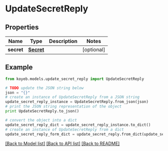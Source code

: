 # UpdateSecretReply


## Properties
Name | Type | Description | Notes
------------ | ------------- | ------------- | -------------
**secret** | [**Secret**](Secret.md) |  | [optional] 

## Example

```python
from koyeb.models.update_secret_reply import UpdateSecretReply

# TODO update the JSON string below
json = "{}"
# create an instance of UpdateSecretReply from a JSON string
update_secret_reply_instance = UpdateSecretReply.from_json(json)
# print the JSON string representation of the object
print UpdateSecretReply.to_json()

# convert the object into a dict
update_secret_reply_dict = update_secret_reply_instance.to_dict()
# create an instance of UpdateSecretReply from a dict
update_secret_reply_form_dict = update_secret_reply.from_dict(update_secret_reply_dict)
```
[[Back to Model list]](../README.md#documentation-for-models) [[Back to API list]](../README.md#documentation-for-api-endpoints) [[Back to README]](../README.md)


